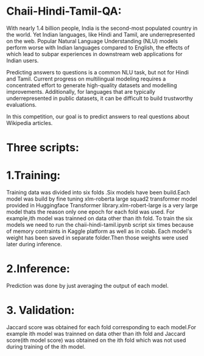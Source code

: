 # Chaii-Hindi-Tamil-QA:
With nearly 1.4 billion people, India is the second-most populated country in the world. Yet Indian languages, like Hindi and Tamil, are underrepresented on the web. Popular Natural Language Understanding (NLU) models perform worse with Indian languages compared to English, the effects of which lead to subpar experiences in downstream web applications for Indian users. 

Predicting answers to questions is a common NLU task, but not for Hindi and Tamil. Current progress on multilingual modeling requires a concentrated effort to generate high-quality datasets and modelling improvements. Additionally, for languages that are typically underrepresented in public datasets, it can be difficult to build trustworthy evaluations.

In this competition, our goal is to predict answers to real questions about Wikipedia articles.

# Three scripts:
# 1.Training:
Training data was divided into six folds .Six models have been build.Each model was build by fine tuning xlm-roberta large squad2 transformer model provided in Huggingface Transformer library.xlm-robert-large is a very large model thats the reason only one epoch for each fold was used.
For example,ith model was trainned on data other than ith fold.
To train the six models we need to run the chaii-hindi-tamil.ipynb script six times because of memory contraints in Kaggle platform as well as in colab.
Each model's weight has been saved in separate folder.Then those weights were used later during inference.

# 2.Inference:
Prediction was done by just averaging the output of each model.

# 3. Validation:
Jaccard score was obtained for each fold corresponding to each model.For example ith model was trainned on data other than ith fold and Jaccard score(ith model score) was obtained on the ith fold which was not used during training of the ith model.



